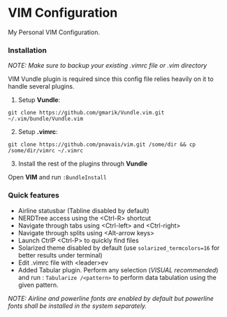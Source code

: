 # VIM Configuration
My Personal VIM Configuration.

### Installation
_NOTE: Make sure to backup your existing .vimrc file or .vim directory_

VIM Vundle plugin is required since this config file relies heavily on it to handle several plugins. 

1. Setup **Vundle**:

  `git clone https://github.com/gmarik/Vundle.vim.git ~/.vim/bundle/Vundle.vim`

2. Setup **.vimrc**:

  ```
  git clone https://github.com/pnavais/vim.git /some/dir && cp /some/dir/vimrc ~/.vimrc 
  ```
3. Install the rest of the plugins through **Vundle**

  Open **VIM** and run ``:BundleInstall``
  
  
### Quick features
- Airline statusbar (Tabline disabled by default)
- NERDTree access using the \<Ctrl-R\> shortcut
- Navigate through tabs using \<Ctrl-left\> and \<Ctrl-right\>
- Navigate through splits using \<Alt-arrow keys\>
- Launch CtrlP \<Ctrl-P\> to quickly find files
- Solarized theme disabled by default (use `solarized_termcolors=16` for better results under terminal)
- Edit .vimrc file with \<leader\>ev
- Added Tabular plugin. Perform any selection (_VISUAL recommended_) and run : `Tabularize /<pattern>` to perform data tabulation using the given pattern.

_NOTE: Airline and powerline fonts are enabled by default but powerline fonts shall be installed in the system separately._
